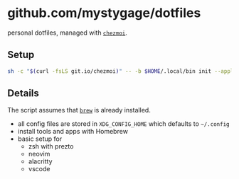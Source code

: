 # github.com/mystygage/dotfiles

personal dotfiles, managed with [`chezmoi`](https://github.com/twpayne/chezmoi).

## Setup

```bash
sh -c "$(curl -fsLS git.io/chezmoi)" -- -b $HOME/.local/bin init --apply mystygage --purge-binary
```

## Details

The script assumes that [`brew`](https://brew.sh) is already installed.

- all config files are stored in `XDG_CONFIG_HOME` which defaults to `~/.config`
- install tools and apps with Homebrew
- basic setup for
  - zsh with prezto
  - neovim
  - alacritty 
  - vscode

